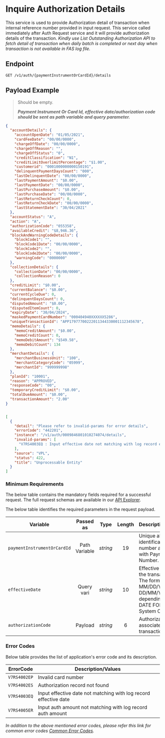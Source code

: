 # Inquire Authorization Details

This service is used to provide Authorization detail of transaction when internal reference number provided in input request. 
This service called immediately after Auth Request service and it will provide authorization details of the transaction. 
*Kindly use List Outstanding Authorization API to fetch detail of transaction when daily batch is completed or next day when transaction is not available in FAS log file.*

## Endpoint

`GET /v1/auth/{paymentInstrumentOrCardId}/details`

## Payload Example

<!--
type: tab
titles: Request, Response, Error
-->

>Should be empty. 
>
>***Payment Instrument Or Card Id, effective date/authorization code should be sent as path variable and query parameter.***

<!--
type: tab
-->

```json
{
  "accountDetails": {
    "accountOpenDate": "01/05/2021",
    "cardFeeDate": "00/00/0000",
    "chargeOffDate": "00/00/0000",
    "chargeOffReason": "",
    "chargeOffStatus": "0",
    "creditClassification": "N1",
    "creditLimitOverlimitPercentage": "$1.00",
    "customerid": "0001000000000150191",
    "delinquentPaymentDaysCount": "000",
    "lastDelinquentDate": "00/00/0000",
    "lastPaymentAmount": "$0.00",
    "lastPaymentDate": "00/00/0000",
    "lastPurchaseAmount": "$0.00",
    "lastPurchaseDate": "00/00/0000",
    "lastReturnCheckCount": 0,
    "lastReturnCheckDate": "00/00/0000",
    "lastStatementDate": "30/04/2021"
  },
  "accountStatus": "A",
  "action": "A",
  "authorizationCode": "055358",
  "availableCredit": "$8,946.36",
  "blockAndWarningCodeDetails": {
    "blockCode1": "",
    "blockCode1Date": "00/00/0000",
    "blockCode2": "",
    "blockCode2Date": "00/00/0000",
    "warningCode": "0000000"
  },
  "collectionDetails": {
    "collectionDate": "00/00/0000",
    "collectionReason": 0
  },
  "creditLimit": "$0.00",
  "currentBalance": "$0.00",
  "currentCycleDue": 0,
  "delinquentDaysCount": 0,
  "disputedAmount": "$0.00",
  "disputedItemCount": 0,
  "expiryDate": "30/04/2024",
  "maskedPaymentCardNumber": "000404940XXXXXX5286",
  "uniqueTransactionId": "APP17977700222011344330001112345678",
  "memoDetails": {
    "memoCreditAmount": "$0.00",
    "memoCreditCount": 0,
    "memoDebitAmount": "$549.58",
    "memoDebitCount": 134
  },
  "merchantDetails": {
    "merchantBusinessUnit": "100",
    "merchantCategoryCode": "05999",
    "merchantId": "999999998"
  },
  "planId": "10001",
  "reason": "APPROVED",
  "responseCode": "00",
  "temporaryCreditLimit": "$0.00",
  "totalDueAmount": "$0.00",
  "transactionAmount": "2.00"
}
```

<!--
type: tab
-->

```json

[
  {
    "detail": "Please refer to invalid-params for error details",
    "errorCode": "442201",
    "instance": "/v1/auth/0009846801010274074/details",
    "invalid-params": [
      "V7RS4003EQ : Input effective date not matching with log record effective date "
    ],
    "source": "VPL",
    "status": 422,
    "title": "Unprocessable Entity"
  }
]

```

<!-- type: tab-end -->

### Minimum Requirements

The below table contains the mandatory fields required for a successful request. The full request schemas are available in our [API Explorer](../api/?type=get&path=/v1/auth/{paymentInstrumentOrCardId}/details).

The below table identifies the required parameters in the request payload.

| Variable | Passed as | Type | Length | Description/Values |
| -------- | :-------: | :--: | :------------: | ------------------ |
| `paymentInstrumentOrCardId` | Path Variable | *string* | 19 | Unique alternate identification number associated with Payment Card Number. |
| `effectiveDate` | Query vari | *string* | 10 | Effective Date of the transaction. The format is MM/DD/YYYY or DD/MM/YYYY depending on the DATE FORMAT on System Control. |
| `authorizationCode` | Payload | *string* | 6 | Authorization code associated with the transaction. |

### Error Codes

Below table provides the list of application's error code and its description.

| ErrorCode |  Description/Values |
| --------  | ------------------ |
| `V7RS4002EP` | Invalid card number |        
| `V7RS4002ES` | Authorization record not found |   
| `V7RS4003EQ` | Input effective date not matching with log record effective date |   
| `V7RS4005ER` | Input auth amount not matching with log record auth amount |   

*In addition to the above mentioned error codes, please refer this link for common error codes [Common Error Codes](?path=docs/Common_Error_Code.md).*
